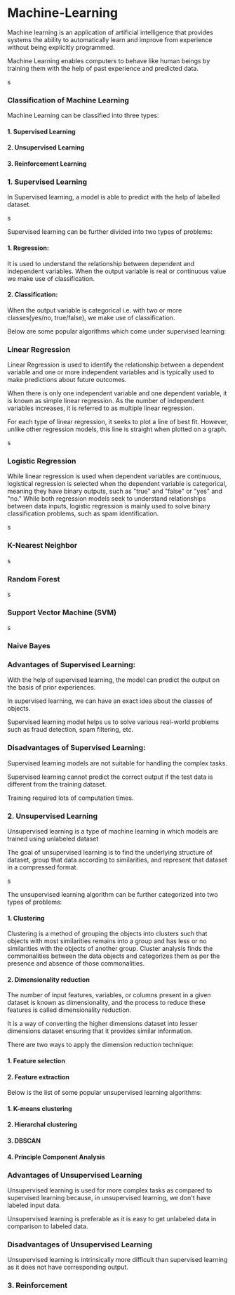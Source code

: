 # Machine-Learning
Machine learning is an application of artificial intelligence that provides systems the ability to automatically learn and improve from experience without being explicitly programmed.

Machine Learning enables computers to behave like human beings by training them with the help of past experience and predicted data.

s


### Classification of Machine Learning

Machine Learning can be classified into three types:
#### 1. Supervised Learning
#### 2. Unsupervised Learning
#### 3. Reinforcement Learning

### 1. Supervised Learning
In Supervised learning, a model is able to predict with the help of labelled dataset.

s


Supervised learning can be further divided into two types of problems:
#### 1. Regression: 
It is used to understand the relationship between dependent and independent variables. When the output variable is real or continuous value we make use of classification.

#### 2. Classification:
When the output variable is categorical i.e. with two or more classes(yes/no, true/false), we make use of classification.

Below are some popular algorithms which come under supervised learning:
### Linear Regression
Linear Regression is used to identify the relationship between a dependent variable and one or more independent variables and is typically used to make predictions about future outcomes.

When there is only one independent variable and one dependent variable, it is known as simple linear regression. As the number of independent variables increases, it is referred to as multiple linear regression.

For each type of linear regression, it seeks to plot a line of best fit. However, unlike other regression models, this line is straight when plotted on a graph.

s

### Logistic Regression
While linear regression is used when dependent variables are continuous, logistical regression is selected when the dependent variable is categorical, meaning they have binary outputs, such as "true" and "false" or "yes" and "no." While both regression models seek to understand relationships between data inputs, logistic regression is mainly used to solve binary classification problems, such as spam identification.

s

### K-Nearest Neighbor
s

### Random Forest
s 

### Support Vector Machine (SVM) 
s 

### Naive Bayes

### Advantages of Supervised Learning:
 With the help of supervised learning, the model can predict the output on the basis of prior experiences.

 In supervised learning, we can have an exact idea about the classes of objects.

 Supervised learning model helps us to solve various real-world problems such as fraud detection, spam filtering, etc.

### Disadvantages of Supervised Learning:
 Supervised learning models are not suitable for handling the complex tasks.

 Supervised learning cannot predict the correct output if the test data is different from the training dataset.

 Training required lots of computation times.

### 2. Unsupervised Learning

Unsupervised learning is a type of machine learning in which models are trained using unlabeled dataset

The goal of unsupervised learning is to find the underlying structure of dataset, group that data according to similarities, and represent that dataset in a compressed format.

s 

The unsupervised learning algorithm can be further categorized into two types of problems:
#### 1. Clustering
Clustering is a method of grouping the objects into clusters such that objects with most similarities remains into a group and has less or no similarities with the objects of another group. Cluster analysis finds the commonalities between the data objects and categorizes them as per the presence and absence of those commonalities.

#### 2. Dimensionality reduction
The number of input features, variables, or columns present in a given dataset is known as dimensionality, and the process to reduce these features is called dimensionality reduction.

It is a way of converting the higher dimensions dataset into lesser dimensions dataset ensuring that it provides similar information.

There are two ways to apply the dimension reduction technique:
#### 1. Feature selection
#### 2. Feature extraction

Below is the list of some popular unsupervised learning algorithms:
#### 1. K-means clustering
#### 2. Hierarchal clustering
#### 3. DBSCAN
#### 4. Principle Component Analysis

### Advantages of Unsupervised Learning
 Unsupervised learning is used for more complex tasks as compared to supervised learning because, in unsupervised learning, we don't have labeled input data.

 Unsupervised learning is preferable as it is easy to get unlabeled data in comparison to labeled data.

 ### Disadvantages of Unsupervised Learning
 Unsupervised learning is intrinsically more difficult than supervised learning as it does not have corresponding output.

 ### 3. Reinforcement
